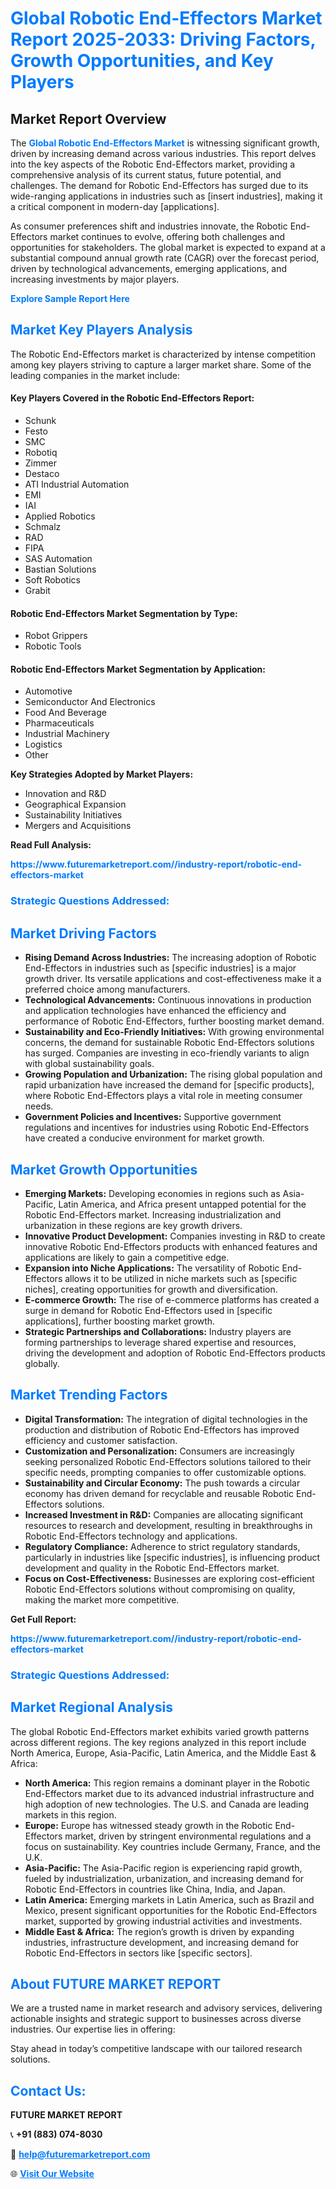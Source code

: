 <h1 style="color: #007BFF;">Global Robotic End-Effectors Market Report 2025-2033: Driving Factors, Growth Opportunities, and Key Players</h1>

<section id="overview">
<h2>Market Report Overview</h2>
<p>The <a href="https://www.futuremarketreport.com//industry-report/robotic-end-effectors-market" style="color: #007BFF; text-decoration: none;"><strong>Global Robotic End-Effectors Market</strong></a> is witnessing significant growth, driven by increasing demand across various industries. This report delves into the key aspects of the Robotic End-Effectors market, providing a comprehensive analysis of its current status, future potential, and challenges. The demand for Robotic End-Effectors has surged due to its wide-ranging applications in industries such as [insert industries], making it a critical component in modern-day [applications].</p>
<p>As consumer preferences shift and industries innovate, the Robotic End-Effectors market continues to evolve, offering both challenges and opportunities for stakeholders. The global market is expected to expand at a substantial compound annual growth rate (CAGR) over the forecast period, driven by technological advancements, emerging applications, and increasing investments by major players.</p>
</section>

<section id="overview">
<p><a href="https://www.futuremarketreport.com//request-sample/reportId=46553" style="color: #007BFF; text-decoration: none;"><strong>Explore Sample Report Here</strong></a></p>
</section>

<section id="key-players">
<h2 style="color: #007BFF;">Market Key Players Analysis</h2>
<p>The Robotic End-Effectors market is characterized by intense competition among key players striving to capture a larger market share. Some of the leading companies in the market include:</p>
<h4>Key Players Covered in the Robotic End-Effectors Report:</h4>
<ul><li>Schunk</li><li>Festo</li><li>SMC</li><li>Robotiq</li><li>Zimmer</li><li>Destaco</li><li>ATI Industrial Automation</li><li>EMI</li><li>IAI</li><li>Applied Robotics</li><li>Schmalz</li><li>RAD</li><li>FIPA</li><li>SAS Automation</li><li>Bastian Solutions</li><li>Soft Robotics</li><li>Grabit</li></ul>
<h4>Robotic End-Effectors Market Segmentation by Type:</h4>
<ul><li>Robot Grippers</li><li>Robotic Tools</li></ul>

<h4>Robotic End-Effectors Market Segmentation by Application:</h4>
<ul><li>Automotive</li><li>Semiconductor And Electronics</li><li>Food And Beverage</li><li>Pharmaceuticals</li><li>Industrial Machinery</li><li>Logistics</li><li>Other</li></ul>
<p><strong>Key Strategies Adopted by Market Players:</strong></p>
<ul>
<li>Innovation and R&D</li>
<li>Geographical Expansion</li>
<li>Sustainability Initiatives</li>
<li>Mergers and Acquisitions</li>
</ul>
</section>

<section>
<p><strong>Read Full Analysis: </strong></p><a href="https://www.futuremarketreport.com//industry-report/robotic-end-effectors-market" style="color: #007BFF; text-decoration: none;"><strong>https://www.futuremarketreport.com//industry-report/robotic-end-effectors-market</strong></a>
<h3 style="color: #007BFF;">Strategic Questions Addressed:</h3>
</section>

<section id="driving-factors">
<h2 style="color: #007BFF;">Market Driving Factors</h2>
<ul>
<li><strong>Rising Demand Across Industries:</strong> The increasing adoption of Robotic End-Effectors in industries such as [specific industries] is a major growth driver. Its versatile applications and cost-effectiveness make it a preferred choice among manufacturers.</li>
<li><strong>Technological Advancements:</strong> Continuous innovations in production and application technologies have enhanced the efficiency and performance of Robotic End-Effectors, further boosting market demand.</li>
<li><strong>Sustainability and Eco-Friendly Initiatives:</strong> With growing environmental concerns, the demand for sustainable Robotic End-Effectors solutions has surged. Companies are investing in eco-friendly variants to align with global sustainability goals.</li>
<li><strong>Growing Population and Urbanization:</strong> The rising global population and rapid urbanization have increased the demand for [specific products], where Robotic End-Effectors plays a vital role in meeting consumer needs.</li>
<li><strong>Government Policies and Incentives:</strong> Supportive government regulations and incentives for industries using Robotic End-Effectors have created a conducive environment for market growth.</li>
</ul>
</section>

<section id="growth-opportunities">
<h2 style="color: #007BFF;">Market Growth Opportunities</h2>
<ul>
<li><strong>Emerging Markets:</strong> Developing economies in regions such as Asia-Pacific, Latin America, and Africa present untapped potential for the Robotic End-Effectors market. Increasing industrialization and urbanization in these regions are key growth drivers.</li>
<li><strong>Innovative Product Development:</strong> Companies investing in R&D to create innovative Robotic End-Effectors products with enhanced features and applications are likely to gain a competitive edge.</li>
<li><strong>Expansion into Niche Applications:</strong> The versatility of Robotic End-Effectors allows it to be utilized in niche markets such as [specific niches], creating opportunities for growth and diversification.</li>
<li><strong>E-commerce Growth:</strong> The rise of e-commerce platforms has created a surge in demand for Robotic End-Effectors used in [specific applications], further boosting market growth.</li>
<li><strong>Strategic Partnerships and Collaborations:</strong> Industry players are forming partnerships to leverage shared expertise and resources, driving the development and adoption of Robotic End-Effectors products globally.</li>
</ul>
</section>

<section id="trending-factors">
<h2 style="color: #007BFF;">Market Trending Factors</h2>
<ul>
<li><strong>Digital Transformation:</strong> The integration of digital technologies in the production and distribution of Robotic End-Effectors has improved efficiency and customer satisfaction.</li>
<li><strong>Customization and Personalization:</strong> Consumers are increasingly seeking personalized Robotic End-Effectors solutions tailored to their specific needs, prompting companies to offer customizable options.</li>
<li><strong>Sustainability and Circular Economy:</strong> The push towards a circular economy has driven demand for recyclable and reusable Robotic End-Effectors solutions.</li>
<li><strong>Increased Investment in R&D:</strong> Companies are allocating significant resources to research and development, resulting in breakthroughs in Robotic End-Effectors technology and applications.</li>
<li><strong>Regulatory Compliance:</strong> Adherence to strict regulatory standards, particularly in industries like [specific industries], is influencing product development and quality in the Robotic End-Effectors market.</li>
<li><strong>Focus on Cost-Effectiveness:</strong> Businesses are exploring cost-efficient Robotic End-Effectors solutions without compromising on quality, making the market more competitive.</li>
</ul>
</section>

<section>
<p><strong>Get Full Report: </strong></p><a href="https://www.futuremarketreport.com//industry-report/robotic-end-effectors-market" style="color: #007BFF; text-decoration: none;"><strong>https://www.futuremarketreport.com//industry-report/robotic-end-effectors-market</strong></a>
<h3 style="color: #007BFF;">Strategic Questions Addressed:</h3>
</section>


<section id="regional-analysis">
<h2 style="color: #007BFF;">Market Regional Analysis</h2>
<p>The global Robotic End-Effectors market exhibits varied growth patterns across different regions. The key regions analyzed in this report include North America, Europe, Asia-Pacific, Latin America, and the Middle East & Africa:</p>
<ul>
<li><strong>North America:</strong> This region remains a dominant player in the Robotic End-Effectors market due to its advanced industrial infrastructure and high adoption of new technologies. The U.S. and Canada are leading markets in this region.</li>
<li><strong>Europe:</strong> Europe has witnessed steady growth in the Robotic End-Effectors market, driven by stringent environmental regulations and a focus on sustainability. Key countries include Germany, France, and the U.K.</li>
<li><strong>Asia-Pacific:</strong> The Asia-Pacific region is experiencing rapid growth, fueled by industrialization, urbanization, and increasing demand for Robotic End-Effectors in countries like China, India, and Japan.</li>
<li><strong>Latin America:</strong> Emerging markets in Latin America, such as Brazil and Mexico, present significant opportunities for the Robotic End-Effectors market, supported by growing industrial activities and investments.</li>
<li><strong>Middle East & Africa:</strong> The region’s growth is driven by expanding industries, infrastructure development, and increasing demand for Robotic End-Effectors in sectors like [specific sectors].</li>
</ul>
</section>

<footer>
<h2 style="color: #007BFF;">About FUTURE MARKET REPORT</h2>
<p>We are a trusted name in market research and advisory services, delivering actionable insights and strategic support to businesses across diverse industries. Our expertise lies in offering:</p>

<p>Stay ahead in today’s competitive landscape with our tailored research solutions.</p>

<h2 style="color: #007BFF;">Contact Us:</h2>
<p><strong>FUTURE MARKET REPORT</strong></p>
<p>📞 <strong>+91 (883) 074-8030</strong></p>
<p>📧 <strong><a href="mailto:help@futuremarketreport.com" style="color: #007BFF;">help@futuremarketreport.com</a></strong></p>
<p>🌐 <strong><a href="https://www.futuremarketreport.com/" style="color: #007BFF;">Visit Our Website</a></strong></p>
</footer>